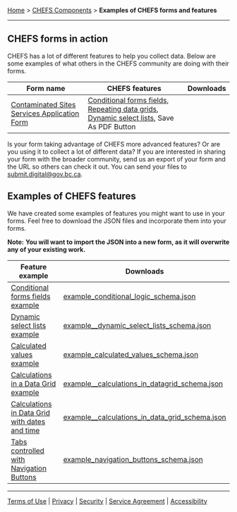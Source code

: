 [Home](index) > [CHEFS Components](CHEFS-Components) > **Examples of CHEFS forms and features** 
***

## CHEFS forms in action

CHEFS has a lot of different features to help you collect data. Below are some examples of what others in the CHEFS community are doing with their forms.

|Form name|CHEFS features|Downloads|
|---|---|---|
|[Contaminated Sites Services Application Form](https://submit.digital.gov.bc.ca/app/form/submit?f=f003bc9e-0296-4a55-aa43-d8adaf0a022d)|[Conditional forms fields](Conditional-forms-fields), [Repeating data grids](Repeating-data-grids), [Dynamic select lists](Dynamic-Select-Lists), Save As PDF Button||

Is your form taking advantage of CHEFS more advanced features? Or are you using it to collect a lot of different data? If you are interested in sharing your form with the broader community, send us an export of your form and the URL so others can check it out. You can send your files to [submit.digital@gov.bc.ca](mailto:submit.digital@gov.bc.ca).

## Examples of CHEFS features

We have created some examples of features you might want to use in your forms. Feel free to download the JSON files and incorporate them into your forms.
 
**Note:** **You will want to import the JSON into a new form, as it will overwrite any of your existing work.**

|Feature example|Downloads|
|---|---|
|[Conditional forms fields example](https://submit.digital.gov.bc.ca/app/form/submit?f=9bc36ebf-c6c3-4f5a-9a8d-ea9e8acb0ded)|[example_conditional_logic_schema.json](./examples/example_conditional_logic_schema.json)|
|[Dynamic select lists example](https://submit.digital.gov.bc.ca/app/form/submit?f=4ee726e0-f7a7-49a1-8454-7325d2593a7d)|[example__dynamic_select_lists_schema.json](./examples/example__dynamic_select_lists_schema.json)|
|[Calculated values example](https://submit.digital.gov.bc.ca/app/form/submit?f=858a4aba-7e7b-4019-80c1-78a414ee5129)|[example_calculated_values_schema.json](./examples/example__calculated_values_schema.json)|
|[Calculations in a Data Grid example](https://submit.digital.gov.bc.ca/app/form/submit?f=66c7918f-aa60-4095-8dfb-36b3002b4d47)|[example__calculations_in_datagrid_schema.json](./examples/example__calculations_in_datagrid_schema.json)|
|[Calculations in Data Grid with dates and time](https://submit.digital.gov.bc.ca/app/form/submit?f=66c7918f-aa60-4095-8dfb-36b3002b4d47)|[example__calculations_in_data_grid_schema.json](./examples/example__calculations_in_data_grid_schema.json)|
|[Tabs controlled with Navigation Buttons](https://submit.digital.gov.bc.ca/app/form/submit?f=3fe31d91-a802-44a4-8215-03110af26470)|[example_navigation_buttons_schema.json](./examples/example_navigation_buttons_schema.json)|

***
[Terms of Use](Terms-of-Use) | [Privacy](Privacy) | [Security](Security) | [Service Agreement](Service-Agreement) | [Accessibility](Accessibility)
